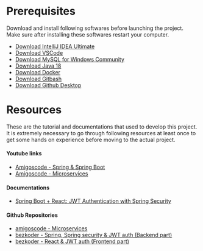 # Prerequisites
Download and install following softwares before launching the project. Make sure after installing these softwares restart your computer.
* [Download IntelliJ IDEA Ultimate](https://www.jetbrains.com/idea/download/#section=windows)
* [Download VSCode](https://code.visualstudio.com/download)
* [Download MySQL for Windows Community](https://dev.mysql.com/downloads/installer/)
* [Download Java 18](https://www.oracle.com/java/technologies/downloads/#jdk18-windows)
* [Download Docker](https://www.docker.com/products/docker-desktop/)
* [Download Gitbash](https://git-scm.com/downloads)
* [Download Github Desktop](https://desktop.github.com/)

# Resources
These are the tutorial and documentations that used to develop this project. It is extremely necessary to go through following resources at least once to get some hands on experience before moving to the actual project.

#### Youtube links
* [Amigoscode - Spring & Spring Boot](https://www.youtube.com/watch?v=8SGI_XS5OPw&list=PLwvrYc43l1MzeA2bBYQhCWr2gvWLs9A7S)
* [Amigoscode - Microservices](https://www.youtube.com/watch?v=p485kUNpPvE&list=PLwvrYc43l1Mwqpf9i-1B1gXfMeHOm6DeY)

#### Documentations
* [Spring Boot + React: JWT Authentication with Spring Security](https://www.bezkoder.com/spring-boot-react-jwt-auth/)

#### Github Repositories
* [amigoscode - Microservices](https://github.com/amigoscode/microservices)
* [bezkoder - Spring, Spring security & JWT auth (Backend part) ](https://github.com/bezkoder/spring-boot-spring-security-jwt-authentication)
* [bezkoder - React & JWT auth (Frontend part)](https://github.com/bezkoder/react-jwt-auth)